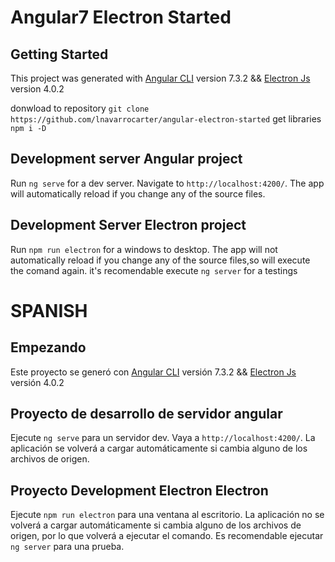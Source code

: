 # Angular7 Electron Started


## Getting Started 
This project was generated with [Angular CLI](https://github.com/angular/angular-cli) version 7.3.2 && [Electron Js](https://electronjs.org/) version 4.0.2

donwload to repository
`git clone https://github.com/lnavarrocarter/angular-electron-started`
get libraries `npm i -D`

## Development server Angular project

Run `ng serve` for a dev server. Navigate to `http://localhost:4200/`. The app will automatically reload if you change any of the source files.


## Development Server Electron project
Run `npm run electron` for a windows to desktop. The app will not automatically reload if you change any of the source files,so will execute the comand again. it's recomendable execute `ng server` for a testings


# SPANISH

## Empezando
Este proyecto se generó con [Angular CLI](https://github.com/angular/angular-cli) versión 7.3.2 && [Electron Js](https://electronjs.org/) versión 4.0.2

## Proyecto de desarrollo de servidor angular

Ejecute `ng serve` para un servidor dev. Vaya a `http://localhost:4200/`. La aplicación se volverá a cargar automáticamente si cambia alguno de los archivos de origen.


## Proyecto Development Electron Electron

Ejecute `npm run electron` para una ventana al escritorio. La aplicación no se volverá a cargar automáticamente si cambia alguno de los archivos de origen, por lo que volverá a ejecutar el comando. Es recomendable ejecutar `ng server` para una prueba.